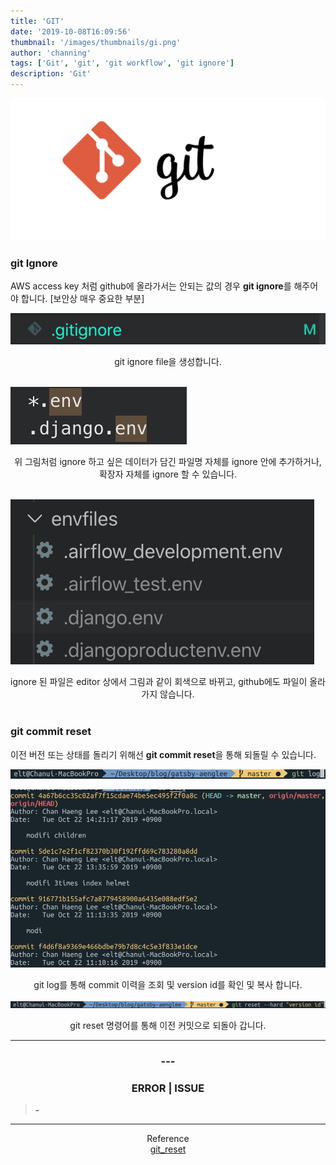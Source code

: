 ```yaml
---
title: 'GIT'
date: '2019-10-08T16:09:56'
thumbnail: '/images/thumbnails/gi.png'
author: 'channing'
tags: ['Git', 'git', 'git workflow', 'git ignore']
description: 'Git'
---
```


![git](./gi.png)

### git Ignore

AWS access key 처럼 github에 올라가서는 안되는 값의 경우 **git ignore**를 해주어야 합니다. [보안상 매우 중요한 부분]

![ignore](./ignore.png)

<center>
git ignore file을 생성합니다.
</center>
<br>

![ignore](./gitig.png)

<center>
위 그림처럼 ignore 하고 싶은 데이터가 담긴 파일명 자체를 ignore 안에 추가하거나, 확장자 자체를 ignore 할 수 있습니다.
</center>
<br>

![ignore](./envfiles.png)

<center>
ignore 된 파일은 editor 상에서 그림과 같이 회색으로 바뀌고, github에도 파일이 올라가지 않습니다.
</center>

<br>

### git commit reset

이전 버전 또는 상태를 돌리기 위해선 **git commit reset**을 통해 되돌릴 수 있습니다.

![git command](./gitlogcommand.png)

![git logdata](./gitlogdata.png)

<center>git log를 통해 commit 이력을 조회 및 version id를 확인 및 복사 합니다.</center>

![git reset](./gitreset.png)

<center>git reset 명령어를 통해 이전 커밋으로 되돌아 갑니다.</center>

---


<center>

### ---

### ERROR | ISSUE

</center>

> <b> - </b> 
    

<hr />

<center>

Reference <br>
[git_reset](https://www.popit.kr/%EA%B0%9C%EB%B0%9C%EB%B0%94%EB%B3%B4%EB%93%A4-git-back-to-the-future/) <br>

</center>
